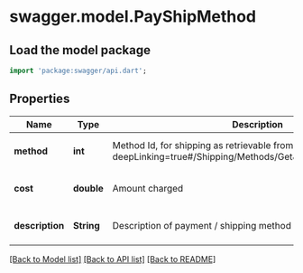 # swagger.model.PayShipMethod

## Load the model package
```dart
import 'package:swagger/api.dart';
```

## Properties
Name | Type | Description | Notes
------------ | ------------- | ------------- | -------------
**method** | **int** | Method Id, for shipping as retrievable from &lt;a href&#x3D;\&quot;?deepLinking&#x3D;true#/Shipping/Methods/Get\&quot;&gt;/api/Shipping&lt;/a&gt; | [optional] [default to null]
**cost** | **double** | Amount charged | [optional] [default to null]
**description** | **String** | Description of payment / shipping method | [optional] [default to null]

[[Back to Model list]](../README.md#documentation-for-models) [[Back to API list]](../README.md#documentation-for-api-endpoints) [[Back to README]](../README.md)


